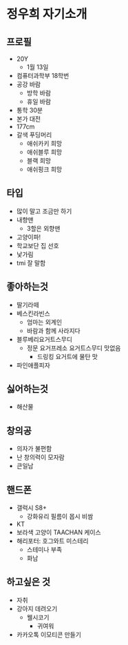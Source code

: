 # 정우희 자기소개

## 프로필
  * 20Y
    * 1월 13일
  * 컴퓨터과학부 18학번
  * 공강 바람
    * 방학 바람
    * 휴일 바람
  * 통학 30분
  * 본가 대전
  * 177cm 
  * 갈색 푸딩머리
    * 애쉬카키 희망
    * 애쉬블루 희망
    * 블랙 희망
    * 애쉬핑크 희망
    
## 타입
  * 많이 말고 조금만 하기
  * 내향맨
    * 3할은 외향맨
  * 고양이파!
  * 학교보단 집 선호
  * 낯가림
  * tmi 잘 말함
 
## 좋아하는것
  * 딸기라떼
  * 베스킨라빈스
    * 엄마는 외계인
    * 바람과 함께 사라지다
  * 블루베리요거트스무디
    * 정문 요거프레소 요거트스무디 맛없음
      * 드링킹 요거트에 물탄 맛
  * 파인애플피자
  
## 싫어하는것
  * 해산물
  
## 창의공
  * 의자가 불편함
  * 난 창의력이 모자람
  * 큰일남
  
## 핸드폰
  * 갤럭시 S8+ 
    * 강화유리 필름이 몹시 비쌈
  * KT
  * 보라색 고양이 TAACHAN 케이스
  * 해리포터: 호그와트 미스테리
    * 스테미나 부족
    * 화남

## 하고싶은 것
  * 자취
  * 강아지 데려오기
    * 웰시코기
      * 귀여워
  * 카카오톡 이모티콘 만들기

